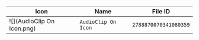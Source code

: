 | Icon | Name | File ID |
| ---  | ---  | ---     |
| ![](AudioClip On Icon.png) | `AudioClip On Icon` | `2788870070341080359` |
